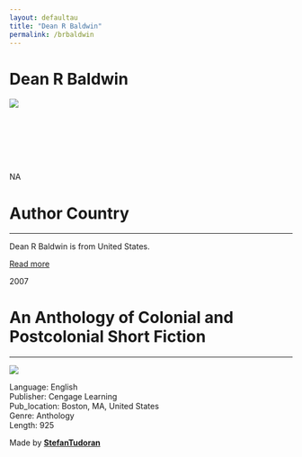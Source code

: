 ```yaml
---
layout: defaultau
title: "Dean R Baldwin"
permalink: /brbaldwin
---
```

<!-- partial:index.partial.html -->
<div class="content">
    <h1>Dean R Baldwin</h1>
    <div class="quote">
        <div><img src="NA" class="logo"></div>
    </div>
    <div class="timeline">
        <div style="padding-bottom:100px;"></div>
        <div class="block">
            <div class="date right"><p class="right"> NA </p></div>
            <div class="dot"></div>
            <div class="left first">
                <h1>Author Country</h1><hr>
            <p>Dean R Baldwin is from United States.</p>
                <a href="NA" target="_blank">Read more</a>
            </div>
        </div>
        <div class="block">
            <div class="date left"><p class="left">2007</p></div>
            <div class="dot"></div>
            <div class="right">
                <h1>An Anthology of Colonial and Postcolonial Short Fiction</h1><hr>
                <p><img src="https://m.media-amazon.com/images/I/61qt4j5gRcL._SY291_BO1,204,203,200_QL40_FMwebp_.jpg"></p>
                <p>
                Language: English<br/>
                Publisher: Cengage Learning<br/>
                Pub_location: Boston, MA, United States<br/>
                Genre: Anthology<br/>
                Length: 925</p>
            </div>
        </div>
        <div id="footer">
        <p id="copyright">Made by&nbsp;<strong><a href="https://www.linkedin.com/in/nicolae-stefan-tudoran-b02291127/" target="_blank">StefanTudoran</a></strong></p>
    </div>
</div>
<!-- partial -->
  <script src='https://cdnjs.cloudflare.com/ajax/libs/jquery/3.1.1/jquery.min.js'></script><script  src="assets/js/authorscript.js"></script>